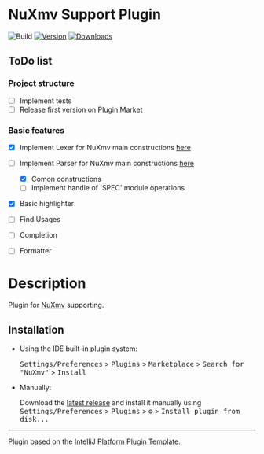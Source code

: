 # NuXmv Support Plugin

![Build](https://nuxmv.fbk.eu/theme/NuXMV.png)
[![Version]()]()
[![Downloads]()]()

## ToDo list
### Project structure
- [ ] Implement tests
- [ ] Release first version on Plugin Market
### Basic features
- [x] Implement Lexer for NuXmv main constructions [here]()
- [ ] Implement Parser for NuXmv main constructions [here]()
    - [x] Comon constructions
    - [ ] Implement handle of 'SPEC' module operations 
- [x] Basic highlighter
- [ ] Find Usages
- [ ] Completion
- [ ] Formatter


# Description
Plugin for [NuXmv](https://nuxmv.fbk.eu/) supporting.

## Installation

- Using the IDE built-in plugin system:
  
  <kbd>Settings/Preferences</kbd> > <kbd>Plugins</kbd> > <kbd>Marketplace</kbd> > <kbd>Search for "NuXmv"</kbd> >
  <kbd>Install</kbd>
  
- Manually:

  Download the [latest release]() and install it manually using
  <kbd>Settings/Preferences</kbd> > <kbd>Plugins</kbd> > <kbd>⚙️</kbd> > <kbd>Install plugin from disk...</kbd>


---
Plugin based on the [IntelliJ Platform Plugin Template][template].

[template]: https://github.com/JetBrains/intellij-platform-plugin-template
[docs:plugin-description]: https://plugins.jetbrains.com/docs/intellij/plugin-user-experience.html#plugin-description-and-presentation

